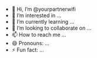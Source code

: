 - 👋 Hi, I’m @yourpartnerwifi
- 👀 I’m interested in ...
- 🌱 I’m currently learning ...
- 💞️ I’m looking to collaborate on ...
- 📫 How to reach me ...
- 😄 Pronouns: ...
- ⚡ Fun fact: ...

<!---
yourpartnerwifi/yourpartnerwifi is a ✨ special ✨ repository because its `README.md` (this file) appears on your GitHub profile.
You can click the Preview link to take a look at your changes.
--->
